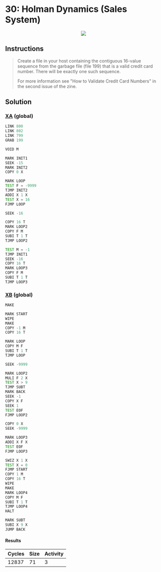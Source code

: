 # 30: Holman Dynamics (Sales System)

<div align="center"><img src="EXAPUNKS - Holman Dynamics (12837, 71, 3, 2023-10-08-00-08-57).gif" /></div>

## Instructions
> Create a file in your host containing the contiguous 16-value sequence from the garbage file (file 199) that is a valid credit card number. There will be exactly one such sequence.
> 
> For more information see "How to Validate Credit Card Numbers" in the second issue of the zine.

## Solution

### [XA](XA.exa) (global)
```asm
LINK 800
LINK 802
LINK 799
GRAB 199

VOID M

MARK INIT1
SEEK -15
MARK INIT2
COPY 0 X

MARK LOOP
TEST F = -9999
TJMP INIT2
ADDI X 1 X
TEST X = 16
FJMP LOOP

SEEK -16

COPY 16 T
MARK LOOP2
COPY F M
SUBI T 1 T
TJMP LOOP2

TEST M = -1
TJMP INIT1
SEEK -16
COPY 16 T
MARK LOOP3
COPY F M
SUBI T 1 T
TJMP LOOP3
```

### [XB](XB.exa) (global)
```asm
MAKE

MARK START
WIPE
MAKE
COPY -1 M
COPY 16 T

MARK LOOP
COPY M F
SUBI T 1 T
TJMP LOOP

SEEK -9999

MARK LOOP2
MULI F 2 X
TEST X > 9
TJMP SUBT
MARK BACK
SEEK -1
COPY X F
SEEK 1
TEST EOF
FJMP LOOP2

COPY 0 X
SEEK -9999

MARK LOOP3
ADDI X F X
TEST EOF
FJMP LOOP3

SWIZ X 1 X
TEST X = 0
FJMP START
COPY 1 M
COPY 16 T
WIPE
MAKE
MARK LOOP4
COPY M F
SUBI T 1 T
TJMP LOOP4
HALT

MARK SUBT
SUBI X 9 X
JUMP BACK
```

#### Results
| Cycles | Size | Activity |
|--------|------|----------|
| 12837  | 71   | 3        |

